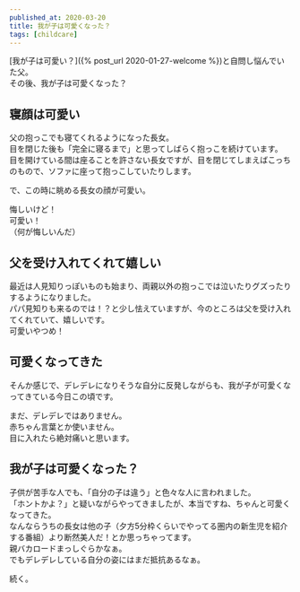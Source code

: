```yaml
---
published_at: 2020-03-20
title: 我が子は可愛くなった？
tags: [childcare]
---
```


[我が子は可愛い？]({% post_url 2020-01-27-welcome %})と自問し悩んでいた父。  
その後、我が子は可愛くなった？  

## 寝顔は可愛い

父の抱っこでも寝てくれるようになった長女。  
目を閉じた後も「完全に寝るまで」と思ってしばらく抱っこを続けています。  
目を開けている間は座ることを許さない長女ですが、目を閉じてしまえばこっちのもので、ソファに座って抱っこしていたりします。  

で、この時に眺める長女の顔が可愛い。  

悔しいけど！  
可愛い！  
（何が悔しいんだ）  

## 父を受け入れてくれて嬉しい

最近は人見知りっぽいものも始まり、両親以外の抱っこでは泣いたりグズったりするようになりました。  
パパ見知りも来るのでは！？と少し怯えていますが、今のところは父を受け入れてくれていて、嬉しいです。  
可愛いやつめ！  

## 可愛くなってきた

そんか感じで、デレデレになりそうな自分に反発しながらも、我が子が可愛くなってきている今日この頃です。  

まだ、デレデレではありません。  
赤ちゃん言葉とか使いません。  
目に入れたら絶対痛いと思います。  

## 我が子は可愛くなった？

子供が苦手な人でも、「自分の子は違う」と色々な人に言われました。  
「ホントかよ？」と疑いながらやってきましたが、本当ですね、ちゃんと可愛くなってきた。  
なんならうちの長女は他の子（夕方5分枠くらいでやってる圏内の新生児を紹介する番組）より断然美人だ！とか思っちゃってます。  
親バカロードまっしぐらかなぁ。  
でもデレデレしている自分の姿にはまだ抵抗あるなぁ。  

続く。  